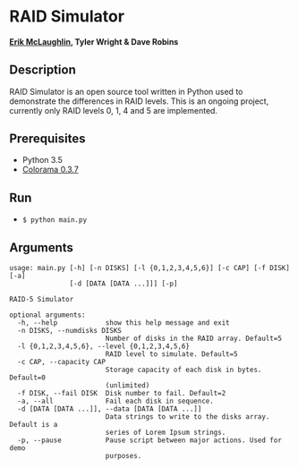 # RAID Simulator
#### [Erik McLaughlin](https://erikcmclaughlin.com), Tyler Wright & Dave Robins

## Description
RAID Simulator is an open source tool written in Python used to demonstrate the differences in RAID levels. 
This is an ongoing project, currently only RAID levels 0, 1, 4 and 5 are implemented.

## Prerequisites
* Python 3.5
* [Colorama 0.3.7](https://pypi.python.org/pypi/colorama)

## Run
* `$ python main.py`

## Arguments
```
usage: main.py [-h] [-n DISKS] [-l {0,1,2,3,4,5,6}] [-c CAP] [-f DISK] [-a]
               [-d [DATA [DATA ...]]] [-p]

RAID-5 Simulator

optional arguments:
  -h, --help            show this help message and exit
  -n DISKS, --numdisks DISKS
                        Number of disks in the RAID array. Default=5
  -l {0,1,2,3,4,5,6}, --level {0,1,2,3,4,5,6}
                        RAID level to simulate. Default=5
  -c CAP, --capacity CAP
                        Storage capacity of each disk in bytes. Default=0
                        (unlimited)
  -f DISK, --fail DISK  Disk number to fail. Default=2
  -a, --all             Fail each disk in sequence.
  -d [DATA [DATA ...]], --data [DATA [DATA ...]]
                        Data strings to write to the disks array. Default is a
                        series of Lorem Ipsum strings.
  -p, --pause           Pause script between major actions. Used for demo
                        purposes.
```
